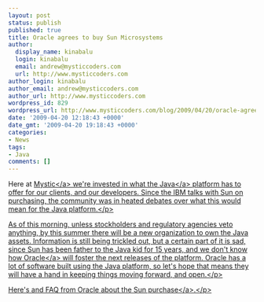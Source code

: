 ```yaml
---
layout: post
status: publish
published: true
title: Oracle agrees to buy Sun Microsystems
author:
  display_name: kinabalu
  login: kinabalu
  email: andrew@mysticcoders.com
  url: http://www.mysticcoders.com
author_login: kinabalu
author_email: andrew@mysticcoders.com
author_url: http://www.mysticcoders.com
wordpress_id: 829
wordpress_url: http://www.mysticcoders.com/blog/2009/04/20/oracle-agrees-to-buy-sun-microsystems/
date: '2009-04-20 12:18:43 +0000'
date_gmt: '2009-04-20 19:18:43 +0000'
categories:
- News
tags:
- Java
comments: []
---
```

<p>Here at <a href="http:&#47;&#47;www.mysticcoders.com" title="mystic">Mystic<&#47;a> we're invested in what the <a href="http:&#47;&#47;java.sun.com" title="Java Platform" target="_blank">Java<&#47;a> platform has to offer for our clients, and our developers. Since the IBM talks with Sun on purchasing, the community was in heated debates over what this would mean for the Java platform.<&#47;p></p>
<p>As of this morning, unless stockholders and regulatory agencies veto anything, by this summer there will be a new organization to own the Java assets. Information is still being trickled out, but a certain part of it is sad, since Sun has been father to the Java kid for 15 years, and we don't know how <a href="http:&#47;&#47;www.oracle.com&#47;" title="Oracle" target="_blank">Oracle<&#47;a> will foster the next releases of the platform. Oracle has a lot of software built using the Java platform, so let's hope that means they will have a hand in keeping things moving forward, and open.<&#47;p></p>
<p><a href="http:&#47;&#47;www.oracle.com&#47;sun&#47;sun-faq.pdf" title="Oracle purchases Sun FAQ" target="_blank">Here's and FAQ from Oracle about the Sun purchase<&#47;a>.<&#47;p></p>
